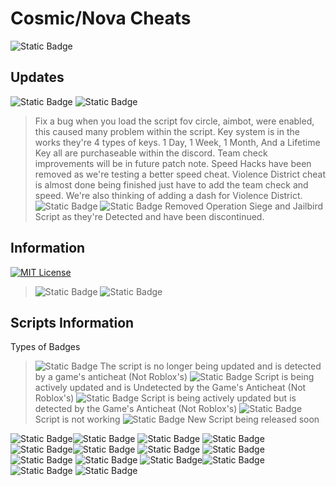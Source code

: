 
# Cosmic/Nova Cheats

![Static Badge](https://img.shields.io/badge/%F0%9F%8C%A0Cosmic-purple)


## Updates
![Static Badge](https://img.shields.io/badge/Version%201.2-green)
![Static Badge](https://img.shields.io/badge/Change%20Logs-pink)
> Fix a bug when you load the script fov circle, aimbot, were enabled, this caused many problem within the script.
 >Key system is in the works they're 4 types of keys. 1 Day, 1 Week, 1 Month, And a Lifetime Key all are purchaseable within the discord. 
 Team check improvements will be in future patch note. Speed Hacks have been removed as we're testing a better speed cheat. Violence District cheat is almost done being finished just have to add the team check and speed.
 We're also thinking of adding a dash for Violence District.
 > ![Static Badge](https://img.shields.io/badge/Version%201.1-green)
![Static Badge](https://img.shields.io/badge/Change%20Logs-pink)
Removed Operation Siege and Jailbird Script as they're Detected and have been discontinued.




## Information

[![MIT License](https://img.shields.io/badge/License-MIT-green.svg)](https://choosealicense.com/licenses/mit/)
>![Static Badge](https://img.shields.io/badge/Owner%20%26%20Developer-purple)
![Static Badge](https://img.shields.io/badge/zxbnz%2Fz2bn-purple)


## Scripts Information
Types of Badges 
> ![Static Badge](https://img.shields.io/badge/Discontinued%20%26%20Detected-black)
> The script is no longer being updated and is detected by a game's anticheat (Not Roblox's)
>![Static Badge](https://img.shields.io/badge/Working%2FUndetected-lime)
>Script is being actively updated and is Undetected by the Game's Anticheat (Not Roblox's)
>![Static Badge](https://img.shields.io/badge/Working%2FDetected-orange)
> Script is being actively updated but is detected by the Game's Anticheat (Not Roblox's)
>![Static Badge](https://img.shields.io/badge/Not%20Working-darkred)
>Script is not working 
>![Static Badge](https://img.shields.io/badge/Coming%20Soon-darkblue)
>New Script being released soon

![Static Badge](https://img.shields.io/badge/Operation%20Siege-lightgray)![Static Badge](https://img.shields.io/badge/Discontinued%20%26%20Detected-black)
![Static Badge](https://img.shields.io/badge/Jailbird-lightgray)
![Static Badge](https://img.shields.io/badge/Discontinued%20%26%20Detected-black)
![Static Badge](https://img.shields.io/badge/CounterBlox-lightgray)![Static Badge](https://img.shields.io/badge/Working%2FUndetected-lime)
![Static Badge](https://img.shields.io/badge/ValoBlox-lightgray)
![Static Badge](https://img.shields.io/badge/Working%2FUndetected-lime)
![Static Badge](https://img.shields.io/badge/Violence%20District-lightgray)
![Static Badge](https://img.shields.io/badge/Coming%20Soon-darkblue)
![Static Badge](https://img.shields.io/badge/Cosmic%20Universal%20Aimbot-lightgray)![Static Badge](https://img.shields.io/badge/Coming%20Soon-darkblue)
![Static Badge](https://img.shields.io/badge/Cosmic%20Universal%20ESP-lightgray)
![Static Badge](https://img.shields.io/badge/Coming%20Soon-darkblue)




